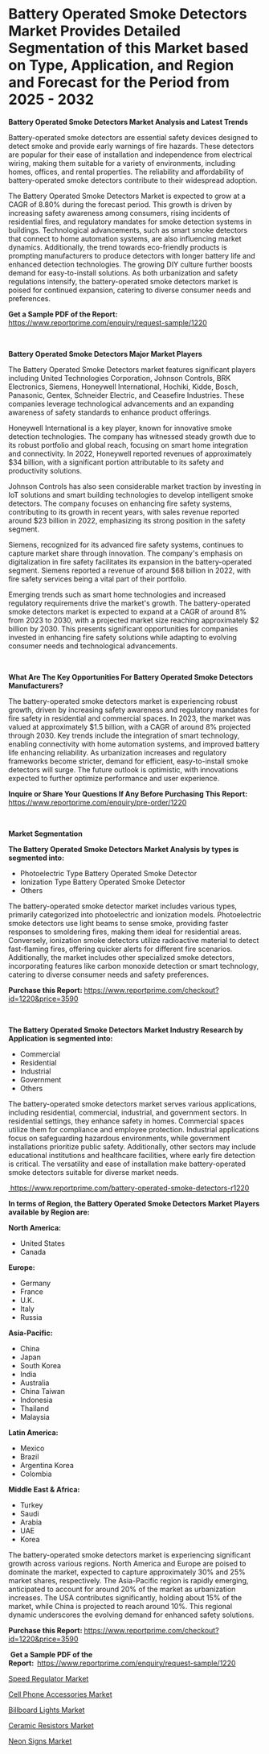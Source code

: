<p><h1>Battery Operated Smoke Detectors Market Provides Detailed Segmentation of this Market based on Type, Application, and Region and Forecast for the Period from 2025 - 2032</h1></p><p><strong>Battery Operated Smoke Detectors Market Analysis and Latest Trends</strong></p>
<p><p>Battery-operated smoke detectors are essential safety devices designed to detect smoke and provide early warnings of fire hazards. These detectors are popular for their ease of installation and independence from electrical wiring, making them suitable for a variety of environments, including homes, offices, and rental properties. The reliability and affordability of battery-operated smoke detectors contribute to their widespread adoption.</p><p>The Battery Operated Smoke Detectors Market is expected to grow at a CAGR of 8.80% during the forecast period. This growth is driven by increasing safety awareness among consumers, rising incidents of residential fires, and regulatory mandates for smoke detection systems in buildings. Technological advancements, such as smart smoke detectors that connect to home automation systems, are also influencing market dynamics. Additionally, the trend towards eco-friendly products is prompting manufacturers to produce detectors with longer battery life and enhanced detection technologies. The growing DIY culture further boosts demand for easy-to-install solutions. As both urbanization and safety regulations intensify, the battery-operated smoke detectors market is poised for continued expansion, catering to diverse consumer needs and preferences.</p></p>
<p><strong>Get a Sample PDF of the Report:&nbsp;</strong> <a href="https://www.reportprime.com/enquiry/request-sample/1220?utm_campaign=1875&utm_medium=2&utm_source=Github&utm_content=ia&utm_term=18032025&utm_id=battery-operated-smoke-detectors">https://www.reportprime.com/enquiry/request-sample/1220</a></p>
<p>&nbsp;</p>
<p><strong>Battery Operated Smoke Detectors Major Market Players</strong></p>
<p><p>The Battery Operated Smoke Detectors market features significant players including United Technologies Corporation, Johnson Controls, BRK Electronics, Siemens, Honeywell International, Hochiki, Kidde, Bosch, Panasonic, Gentex, Schneider Electric, and Ceasefire Industries. These companies leverage technological advancements and an expanding awareness of safety standards to enhance product offerings.</p><p>Honeywell International is a key player, known for innovative smoke detection technologies. The company has witnessed steady growth due to its robust portfolio and global reach, focusing on smart home integration and connectivity. In 2022, Honeywell reported revenues of approximately $34 billion, with a significant portion attributable to its safety and productivity solutions.</p><p>Johnson Controls has also seen considerable market traction by investing in IoT solutions and smart building technologies to develop intelligent smoke detectors. The company focuses on enhancing fire safety systems, contributing to its growth in recent years, with sales revenue reported around $23 billion in 2022, emphasizing its strong position in the safety segment.</p><p>Siemens, recognized for its advanced fire safety systems, continues to capture market share through innovation. The company's emphasis on digitalization in fire safety facilitates its expansion in the battery-operated segment. Siemens reported a revenue of around $68 billion in 2022, with fire safety services being a vital part of their portfolio.</p><p>Emerging trends such as smart home technologies and increased regulatory requirements drive the market's growth. The battery-operated smoke detectors market is expected to expand at a CAGR of around 8% from 2023 to 2030, with a projected market size reaching approximately $2 billion by 2030. This presents significant opportunities for companies invested in enhancing fire safety solutions while adapting to evolving consumer needs and technological advancements.</p></p>
<p>&nbsp;</p>
<p><strong>What Are The Key Opportunities For Battery Operated Smoke Detectors Manufacturers?</strong></p>
<p><p>The battery-operated smoke detectors market is experiencing robust growth, driven by increasing safety awareness and regulatory mandates for fire safety in residential and commercial spaces. In 2023, the market was valued at approximately $1.5 billion, with a CAGR of around 8% projected through 2030. Key trends include the integration of smart technology, enabling connectivity with home automation systems, and improved battery life enhancing reliability. As urbanization increases and regulatory frameworks become stricter, demand for efficient, easy-to-install smoke detectors will surge. The future outlook is optimistic, with innovations expected to further optimize performance and user experience.</p></p>
<p><strong>Inquire or Share Your Questions If Any Before Purchasing This Report:</strong> <a href="https://www.reportprime.com/enquiry/pre-order/1220?utm_campaign=1875&utm_medium=2&utm_source=Github&utm_content=ia&utm_term=18032025&utm_id=battery-operated-smoke-detectors">https://www.reportprime.com/enquiry/pre-order/1220</a></p>
<p>&nbsp;</p>
<p><strong>Market Segmentation</strong></p>
<p><strong>The Battery Operated Smoke Detectors Market Analysis by types is segmented into:</strong></p>
<p><ul><li>Photoelectric Type Battery Operated Smoke Detector</li><li>Ionization Type Battery Operated Smoke Detector</li><li>Others</li></ul></p>
<p><p>The battery-operated smoke detector market includes various types, primarily categorized into photoelectric and ionization models. Photoelectric smoke detectors use light beams to sense smoke, providing faster responses to smoldering fires, making them ideal for residential areas. Conversely, ionization smoke detectors utilize radioactive material to detect fast-flaming fires, offering quicker alerts for different fire scenarios. Additionally, the market includes other specialized smoke detectors, incorporating features like carbon monoxide detection or smart technology, catering to diverse consumer needs and safety preferences.</p></p>
<p><strong>Purchase this Report:&nbsp;</strong><a href="https://www.reportprime.com/checkout?id=1220&price=3590&utm_campaign=1875&utm_medium=2&utm_source=Github&utm_content=ia&utm_term=18032025&utm_id=battery-operated-smoke-detectors">https://www.reportprime.com/checkout?id=1220&price=3590</a></p>
<p>&nbsp;</p>
<p><strong>The Battery Operated Smoke Detectors Market Industry Research by Application is segmented into:</strong></p>
<p><ul><li>Commercial</li><li>Residential</li><li>Industrial</li><li>Government</li><li>Others</li></ul></p>
<p><p>The battery-operated smoke detectors market serves various applications, including residential, commercial, industrial, and government sectors. In residential settings, they enhance safety in homes. Commercial spaces utilize them for compliance and employee protection. Industrial applications focus on safeguarding hazardous environments, while government installations prioritize public safety. Additionally, other sectors may include educational institutions and healthcare facilities, where early fire detection is critical. The versatility and ease of installation make battery-operated smoke detectors suitable for diverse market needs.</p></p>
<p><a href="https://www.reportprime.com/battery-operated-smoke-detectors-r1220?utm_campaign=1875&utm_medium=2&utm_source=Github&utm_content=ia&utm_term=18032025&utm_id=battery-operated-smoke-detectors">&nbsp;https://www.reportprime.com/battery-operated-smoke-detectors-r1220</a></p>
<p><strong>In terms of Region, the Battery Operated Smoke Detectors Market Players available by Region are:</strong></p>
<p>
    <p> <strong> North America: </strong>
        <ul>
            <li>United States</li>
            <li>Canada</li>
        </ul>
        </p> 
    <p> <strong> Europe: </strong>
        <ul>
            <li>Germany</li>
            <li>France</li>
            <li>U.K.</li>
            <li>Italy</li>
            <li>Russia</li>
        </ul>
        </p> 
    <p> <strong> Asia-Pacific: </strong>
        <ul>
            <li>China</li>
            <li>Japan</li>
            <li>South Korea</li>
            <li>India</li>
            <li>Australia</li>
            <li>China Taiwan</li>
            <li>Indonesia</li>
            <li>Thailand</li>
            <li>Malaysia</li>
        </ul>
        </p> 
    <p> <strong> Latin America: </strong>
        <ul>
            <li>Mexico</li>
            <li>Brazil</li>
            <li>Argentina Korea</li>
            <li>Colombia</li>
        </ul>
        </p> 
    <p> <strong> Middle East & Africa: </strong>
        <ul>
            <li>Turkey</li>
            <li>Saudi</li>
            <li>Arabia</li>
            <li>UAE</li>
            <li>Korea</li>
        </ul>
    </p>
    </p>
<p><p>The battery-operated smoke detectors market is experiencing significant growth across various regions. North America and Europe are poised to dominate the market, expected to capture approximately 30% and 25% market shares, respectively. The Asia-Pacific region is rapidly emerging, anticipated to account for around 20% of the market as urbanization increases. The USA contributes significantly, holding about 15% of the market, while China is projected to reach around 10%. This regional dynamic underscores the evolving demand for enhanced safety solutions.</p></p>
<p><strong>Purchase this Report: </strong><a href="https://www.reportprime.com/checkout?id=1220&price=3590&utm_campaign=1875&utm_medium=2&utm_source=Github&utm_content=ia&utm_term=18032025&utm_id=battery-operated-smoke-detectors">https://www.reportprime.com/checkout?id=1220&price=3590</a></p>
<p>&nbsp;<strong>Get a Sample PDF of the Report:&nbsp;&nbsp;</strong><a href="https://www.reportprime.com/enquiry/request-sample/1220?utm_campaign=1875&utm_medium=2&utm_source=Github&utm_content=ia&utm_term=18032025&utm_id=battery-operated-smoke-detectors">https://www.reportprime.com/enquiry/request-sample/1220</a></p>
<p><strong></strong></p>
<p><p><a href="https://github.com/navodfetiya/Market-Research-Report-List-1/blob/main/speed-regulator-market.md?utm_campaign=1875&utm_medium=2&utm_source=Github&utm_content=ia&utm_term=18032025&utm_id=battery-operated-smoke-detectors">Speed Regulator Market</a></p><p><a href="https://github.com/doganaqev/Market-Research-Report-List-1/blob/main/cell-phone-accessories-market.md?utm_campaign=1875&utm_medium=2&utm_source=Github&utm_content=ia&utm_term=18032025&utm_id=battery-operated-smoke-detectors">Cell Phone Accessories Market</a></p><p><a href="https://github.com/cevzarvargem/Market-Research-Report-List-1/blob/main/billboard-lights-market.md?utm_campaign=1875&utm_medium=2&utm_source=Github&utm_content=ia&utm_term=18032025&utm_id=battery-operated-smoke-detectors">Billboard Lights Market</a></p><p><a href="https://github.com/yenagmah/Market-Research-Report-List-1/blob/main/ceramic-resistors-market.md?utm_campaign=1875&utm_medium=2&utm_source=Github&utm_content=ia&utm_term=18032025&utm_id=battery-operated-smoke-detectors">Ceramic Resistors Market</a></p><p><a href="https://github.com/omemaeuseda/Market-Research-Report-List-1/blob/main/neon-signs-market.md?utm_campaign=1875&utm_medium=2&utm_source=Github&utm_content=ia&utm_term=18032025&utm_id=battery-operated-smoke-detectors">Neon Signs Market</a></p></p>